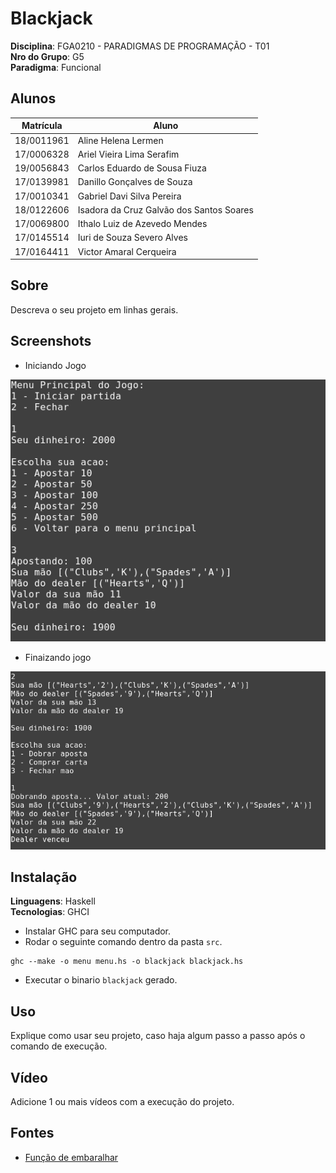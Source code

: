 # Blackjack

**Disciplina**: FGA0210 - PARADIGMAS DE PROGRAMAÇÃO - T01 <br>
**Nro do Grupo**: G5<br>
**Paradigma**: Funcional<br>

## Alunos
|Matrícula|Aluno                                   |
|---------|----------------------------------------|
|18/0011961|Aline Helena Lermen                     |
|17/0006328|Ariel Vieira Lima Serafim               |
|19/0056843|Carlos Eduardo de Sousa Fiuza           |
|17/0139981|Danillo Gonçalves de Souza              |
|17/0010341|Gabriel Davi Silva Pereira              |
|18/0122606|Isadora da Cruz Galvão dos Santos Soares|
|17/0069800|Ithalo Luiz de Azevedo Mendes           |
|17/0145514|Iuri de Souza Severo Alves              |
|17/0164411|Victor Amaral Cerqueira                 |

## Sobre 
Descreva o seu projeto em linhas gerais. 

## Screenshots

- Iniciando Jogo

![Iniciando](./assets/blackjack1.png)

- Finaizando jogo

![Finaizando](./assets/blackjack2.png)

## Instalação 
**Linguagens**: Haskell<br>
**Tecnologias**: GHCI<br>

- Instalar GHC para seu computador.
- Rodar o seguinte comando dentro da pasta `src`.

```
ghc --make -o menu menu.hs -o blackjack blackjack.hs
```

- Executar o binario `blackjack` gerado.

## Uso 
Explique como usar seu projeto, caso haja algum passo a passo após o comando de execução.

## Vídeo
Adicione 1 ou mais vídeos com a execução do projeto.

## Fontes

- [Função de embaralhar](https://wiki.haskell.org/Random_shuffle) 
